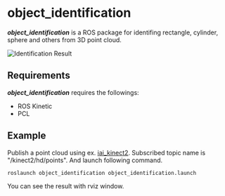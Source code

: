 # object_identification

***object_identification*** is a ROS package for identifing rectangle, cylinder, sphere and others from 3D point cloud.

![Identification Result](images/result.gif)

## Requirements
***object_identification*** requires the followings:
- ROS Kinetic
- PCL

## Example

Publish a point cloud using ex. [iai_kinect2](https://github.com/code-iai/iai_kinect2).
Subscribed topic name is "/kinect2/hd/points".
And launch following command.
```bash
roslaunch object_identification object_identification.launch
```

You can see the result with rviz window.

